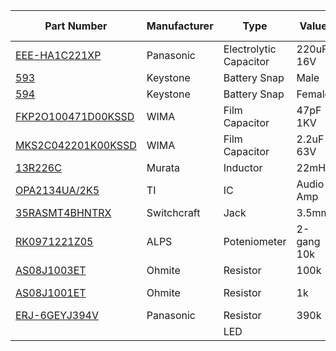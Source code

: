 | Part Number | Manufacturer | Type | Value | Quantity | Reference Designators |
| ----------- | ------------ | ---- | ----- | -------- | --------------------- |
| [EEE-HA1C221XP](http://www.mouser.com/ProductDetail/Panasonic/EEE-HA1C221XP/) | Panasonic | Electrolytic Capacitor | 220uF 16V | 2 | C1, C2 |
| [593](http://www.mouser.com/ProductDetail/Keystone-Electronics/593/) | Keystone | Battery Snap | Male | 1 | a |
| [594](http://www.mouser.com/ProductDetail/Keystone-Electronics/594/) | Keystone | Battery Snap | Female | 1 | a |
| [FKP2O100471D00KSSD](http://www.mouser.com/ProductDetail/WIMA/FKP2O100471D00KSSD/) | WIMA | Film Capacitor | 47pF 1KV | 2 | C3, C8 |
| [MKS2C042201K00KSSD](http://www.mouser.com/ProductDetail/WIMA/MKS2C042201K00KSSD/) | WIMA | Film Capacitor | 2.2uF 63V | 4 | C4, C5, C6, C7 |
| [13R226C](http://www.mouser.com/ProductDetail/Murata-Power-Solutions/13R226C/) | Murata | Inductor | 22mH | 2 | L1, L2 |
| [OPA2134UA/2K5](http://www.mouser.com/ProductDetail/Texas-Instruments/OPA2134UA-2K5/) | TI | IC | Audio Amp | 1 | P1 |
| [35RASMT4BHNTRX](http://www.mouser.com/ProductDetail/Switchcraft/35RASMT4BHNTRX/) | Switchcraft | Jack | 3.5mm | 2 | J1, J2 |
| [RK0971221Z05](http://www.mouser.com/ProductDetail/ALPS/RK0971221Z05/) | ALPS | Poteniometer | 2-gang 10k | 1 | RV1 |
| [AS08J1003ET](http://www.mouser.com/ProductDetail/Ohmite/AS08J1003ET/) | Ohmite | Resistor | 100k | 2 | R1, R2 |
| [AS08J1001ET](http://www.mouser.com/ProductDetail/Ohmite/AS08J1001ET/) | Ohmite | Resistor | 1k | 4 | R3, R4, R6, R8 |
| [ERJ-6GEYJ394V](http://www.mouser.com/ProductDetail/Panasonic/ERJ-6GEYJ394V/) | Panasonic | Resistor | 390k | 2 | R5, R7 |
| []() | | LED | | 2 | |

